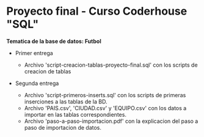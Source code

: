 # Proyecto final - Curso Coderhouse "SQL"

 **Tematica de la base de datos: Futbol**


* Primer entrega 

  - Archivo 'script-creacion-tablas-proyecto-final.sql' con los scripts de creacion de tablas

* Segunda entrega

  - Archivo 'script-primeros-inserts.sql' con los scripts de primeras inserciones a las tablas de la BD. <br>
  - Archivo 'PAIS.csv', 'CIUDAD.csv' y 'EQUIPO.csv' con los datos a importar en las tablas correspondientes. <br>
  - Archivo 'paso-a-paso-importacion.pdf' con la explicacion del paso a paso de importacion de datos.

